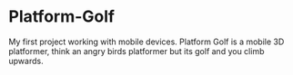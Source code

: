 # Platform-Golf
My first project working with mobile devices. Platform Golf is a mobile 3D platformer, think an angry birds platformer but its golf and you climb upwards.
